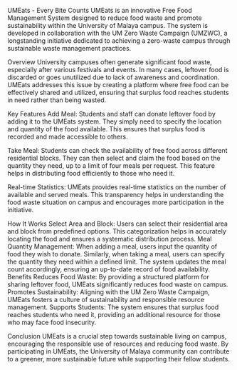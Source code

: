UMEats - Every Bite Counts
UMEats is an innovative Free Food Management System designed to reduce food waste and promote sustainability within the University of Malaya campus. The system is developed in collaboration with the UM Zero Waste Campaign (UMZWC), a longstanding initiative dedicated to achieving a zero-waste campus through sustainable waste management practices.

Overview
University campuses often generate significant food waste, especially after various festivals and events. In many cases, leftover food is discarded or goes unutilized due to lack of awareness and coordination. UMEats addresses this issue by creating a platform where free food can be effectively shared and utilized, ensuring that surplus food reaches students in need rather than being wasted.

Key Features
Add Meal: Students and staff can donate leftover food by adding it to the UMEats system. They simply need to specify the location and quantity of the food available. This ensures that surplus food is recorded and made accessible to others.

Take Meal: Students can check the availability of free food across different residential blocks. They can then select and claim the food based on the quantity they need, up to a limit of four meals per request. This feature helps in distributing food efficiently to those who need it.

Real-time Statistics: UMEats provides real-time statistics on the number of available and served meals. This transparency helps in understanding the food waste situation on campus and encourages more participation in the initiative.

How It Works
Select Area and Block: Users can select their residential area and block from predefined options. This categorization helps in accurately locating the food and ensures a systematic distribution process.
Meal Quantity Management: When adding a meal, users input the quantity of food they wish to donate. Similarly, when taking a meal, users can specify the quantity they need within a defined limit. The system updates the meal count accordingly, ensuring an up-to-date record of food availability.
Benefits
Reduces Food Waste: By providing a structured platform for sharing leftover food, UMEats significantly reduces food waste on campus.
Promotes Sustainability: Aligning with the UM Zero Waste Campaign, UMEats fosters a culture of sustainability and responsible resource management.
Supports Students: The system ensures that surplus food reaches students who need it, providing an additional resource for those who may face food insecurity.

Conclusion
UMEats is a crucial step towards sustainable living on campus, encouraging the responsible use of resources and reducing food waste. By participating in UMEats, the University of Malaya community can contribute to a greener, more sustainable future while supporting their fellow students.

